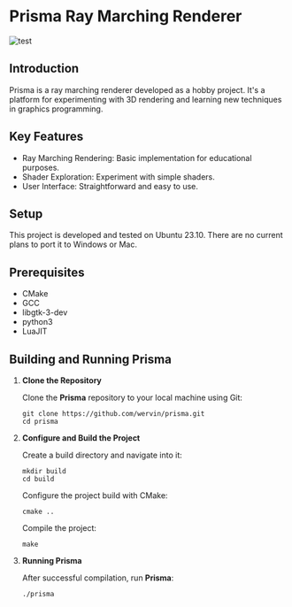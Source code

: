 # Prisma Ray Marching Renderer

![test](https://github.com/wervin/prisma/assets/29201790/ed67349b-d54c-4c47-bad2-69a0191c8b68)

## Introduction


Prisma is a ray marching renderer developed as a hobby project. It's a platform for experimenting with 3D rendering and learning new techniques in graphics programming.

## Key Features

- Ray Marching Rendering: Basic implementation for educational purposes.
- Shader Exploration: Experiment with simple shaders.
- User Interface: Straightforward and easy to use.

## Setup
This project is developed and tested on Ubuntu 23.10. There are no current plans to port it to Windows or Mac.

## Prerequisites
- CMake
- GCC
- libgtk-3-dev
- python3
- LuaJIT

## Building and Running Prisma

1. **Clone the Repository**

   Clone the **Prisma** repository to your local machine using Git:
   ```
   git clone https://github.com/wervin/prisma.git
   cd prisma
   ```

2. **Configure and Build the Project**

   Create a build directory and navigate into it:
   ```
   mkdir build
   cd build
   ```

   Configure the project build with CMake:
   ```
   cmake ..
   ```

   Compile the project:
   ```
   make
   ```

3. **Running Prisma**

    After successful compilation, run **Prisma**:

    ```
    ./prisma
    ```

